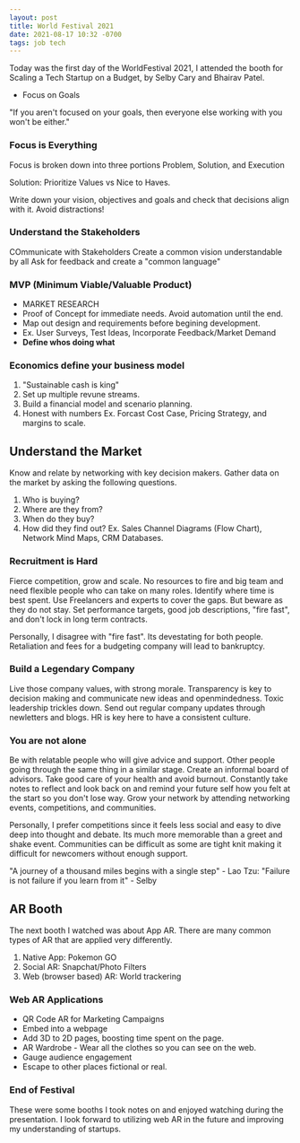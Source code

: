 ```yaml
---
layout: post
title: World Festival 2021
date: 2021-08-17 10:32 -0700
tags: job tech
---
```

Today was the first day of the WorldFestival 2021, I attended the booth for Scaling a Tech Startup on a Budget, by Selby Cary and Bhairav Patel.

- Focus on Goals

"If you aren't focused on your goals, then everyone else working with you won't be either."

### Focus is Everything

Focus is broken down into three portions
Problem, Solution, and Execution

Solution: Prioritize Values vs Nice to Haves.

Write down your vision, objectives and goals and check that decisions align with it. Avoid distractions!


### Understand the Stakeholders

COmmunicate with Stakeholders
Create a common vision understandable by all
Ask for feedback and create a "common language"

### MVP (Minimum Viable/Valuable Product)

- MARKET RESEARCH
- Proof of Concept for immediate needs. Avoid automation until the end.
- Map out design and requirements before begining development.
- Ex. User Surveys, Test Ideas, Incorporate Feedback/Market Demand
- **Define whos doing what**

### Economics define your business model

1. "Sustainable cash is king"
2. Set up multiple revune streams.
3. Build a financial model and scenario planning.
4. Honest with numbers
Ex. Forcast Cost Case, Pricing Strategy, and margins to scale.

## Understand the Market

Know and relate by networking with key decision makers. Gather data on the market by asking the following questions.

1. Who is buying?
2. Where are they from?
3. When do they buy?
4. How did they find out?
Ex. Sales Channel Diagrams (Flow Chart), Network Mind Maps, CRM Databases. 

### Recruitment is Hard

Fierce competition, grow and scale. No resources to fire and big team and need flexible people who can take on many roles.
Identify where time is best spent. Use Freelancers and experts to cover the gaps. But beware as they do not stay. Set performance targets, good job descriptions, "fire fast", and don't lock in long term contracts.

Personally, I disagree with "fire fast". Its devestating for both people. Retaliation and fees for a budgeting company will lead to bankruptcy.

### Build a Legendary Company 

Live those company values, with strong morale. Transparency is key to decision making and communicate new ideas and openmindedness. Toxic leadership trickles down. Send out regular company updates through newletters and blogs. HR is key here to have a consistent culture.

### You are not alone

Be with relatable people who will give advice and support. Other people going through the same thing in a similar stage. Create an informal board of advisors. Take good care of your health and avoid burnout. Constantly take notes to reflect and look back on and remind your future self how you felt at the start so you don't lose way.
Grow your network by attending networking events, competitions, and communities. 

Personally, I prefer competitions since it feels less social and easy to dive deep into thought and debate. Its much more memorable than a greet and shake event. Communities can be difficult as some are tight knit making it difficult for newcomers without enough support.

"A journey of a thousand miles begins with a single step" - Lao Tzu:
"Failure is not failure if you learn from it" - Selby

## AR Booth

The next booth I watched was about App AR. There are many common types of AR that are applied very differently.

1. Native App: Pokemon GO
2. Social AR: Snapchat/Photo Filters
3. Web (browser based) AR: World trackering

### Web AR Applications

- QR Code AR for Marketing Campaigns
- Embed into a webpage
- Add 3D to 2D pages, boosting time spent on the page.
- AR Wardrobe - Wear all the clothes so you can see on the web.
- Gauge audience engagement
- Escape to other places fictional or real.

### End of Festival

These were some booths I took notes on and enjoyed watching during the presentation. I look forward to utilizing web AR in the future and improving my understanding of startups.
